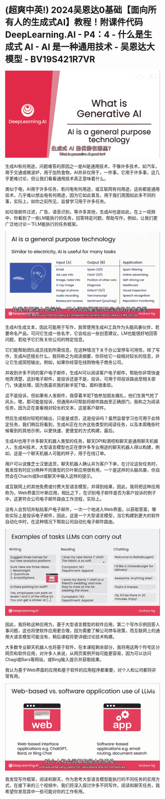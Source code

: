 # (超爽中英!) 2024吴恩达0基础【面向所有人的生成式AI】教程！附课件代码 DeepLearning.AI - P4：4 - 什么是生成式 AI - AI 是一种通用技术 - 吴恩达大模型 - BV19S421R7VR

![](img/eb3365f55075f18ecedca2dc40bae5af_0.png)

生成AI有何用途，问题难答的原因之一是AI是通用技术，不像许多技术，如汽车，用于交通或微波炉，用于加热食物，AI并非仅用于，一件事，它用于许多事，这几乎更难讨论，但让我们看看通用技术真正意味着什么。

类似于电，AI用于许多任务，若问电有何用途，或互联网有何用途，这些都是通用技术，几乎难以想出电有何用途，因为它如此普及，用于我们周围如此多不同的事，实际上，如你之前所见，监督学习用于许多任务。

如垃圾邮件过滤，广告，语音识别，等许多其他，生成AI也是如此，在上一视频中，你看到了一些LM能执行的任务，回答特定问题，帮助写作，例如，让我们更广泛地讨论一下LM能执行的任务框架。



![](img/eb3365f55075f18ecedca2dc40bae5af_2.png)

生成AI生成文本，因此可能用于写作，我常使用生成AI工具作为头脑风暴伙伴，若要命名产品，可问它生成一些名字，它会给出一些创意建议，LM也能很好地回答问题，若给予它们有关你公司的特定信息。

它们能帮助团队成员找到所需信息，在这种情况下关于办公室停车可用性，除了写作，生成AI还擅长什么，我将称之为阅读摘要，你将给它一段相对较长的信息，并让它生成简短输出，例如，如果你经营在线购物电子商务公司。

并收到许多不同的客户电子邮件，生成AI可以阅读客户电子邮件，帮助你非常快速地弄清楚，这封电子邮件，是投诉还是不是，投诉，可用于将投诉路由至相关部门，快速处理，因为我喜欢我的新羊驼T恤，面料很柔软。

这不是投诉，但如果有人发邮件，我穿着羊驼T恤参加朋友婚礼，他们生我气抢了风头，嗯，那可能是投诉，但通用AI可帮助将邮件路由至正确部门，我称之为阅读任务，因为正在查看相对较长的文本，这是客户邮件。

然后生成相对较短的输出，只是是或否，这是投诉吗？虽然监督学习也可用于此特定任务，我们稍后将看到，生成AI正在允许这些类型的阅读任务，以及本周晚些时候看到的其他示例，以更快速、更便宜的方式构建，最后。

生成AI也用于许多聊天机器人类型的任务，聊天DPI和酒吧和聊天是通用聊天机器人，生成AI技术，大型语言模型也正在使许多专业用途的聊天机器人得以构建，例如，这是一个聊天机器人可能的样子，用于在线订单。

用户可以说像芝士汉堡送货，聊天机器人确认并为客户下单，在讨论这些任务时，我发现有时区分两种不同类型的贝叶斯应用很有用，一个是这样的头脑风暴，你自然会在Chachi或Bot或聊天中输入这样的提示。

或互联网上的其他免费或付费大型语言模型，并得到结果，因此，我将把这种应用称为，Web界面贝叶斯应用，相比之下，在识别电子邮件是否为客户投诉的例子中，这更符合公司电子邮件路由工作流程，实际上。

没有人会剪切并粘贴客户电子邮件，一次一个地进入Web界面，以获取答案，哪些实际上是投诉电子邮件，因此，这是一个大型语言模型，当它构建到更大的软件自动化中时，在这种情况下帮助公司自动化电子邮件路由。



![](img/eb3365f55075f18ecedca2dc40bae5af_4.png)

因此，我将称这种应用为，基于大型语言模型的软件应用，第二个写作示例回答人事问题，这也将使软件应用更合理，因为需要了解公司停车政策，而互联网上的通用大语言模型可能没有，稍后课程将更详细讨论技术构建。

大多数专业聊天机器人也将基于软件，在本课程剩余部分，我将用这两个符号区分网页和软件应用，对许多人来说，从网页案例开始可能更容易，因为可以访问Chagi或Bars等网站，或Bing输入提示并获取结果。

我认为基于Web界面的应用和基于软件的应用程序都重要，对个人和公司都将非常有用。

![](img/eb3365f55075f18ecedca2dc40bae5af_6.png)

我发现写作框架，阅读和聊天，作为思考大型语言模型能执行的不同任务的实用方式，在接下来的三个视频中，我们将深入探讨许多不同写作，阅读和聊天任务，我希望你发现其中一些可能对你的工作有用。

